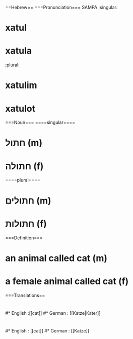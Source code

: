 ==Hebrew==
===Pronunciation===
SAMPA
;singular:
# xatul
# xatula
;plural:
# xatulim
# xatulot

===Noun===
====singular====
# חתול (m)
# חתולה (f)
====plural====
# חתולים (m)
# חתולות (f)
 
===Definition===
# an animal called cat (m)
# a female animal called cat (f)
 
===Translations==
#
#* English :[[cat]]
#* German : [[Katze|Kater]]
#
#* English : [[cat]]
#* German : [[Katze]]